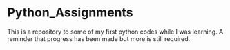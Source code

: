 Python_Assignments
==================

This is a repository to some of my first python codes while I was learning. A reminder that progress has been made but more is still required. 
